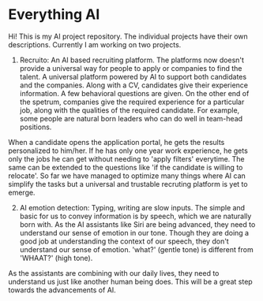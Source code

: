 # Everything AI
Hi! This is my AI project repository. The individual projects have their own descriptions. 
Currently I am working on two projects. 

1. Recruito: 
An AI based recruiting platform. The platforms now doesn't provide a universal way for people to apply or companies to find the talent. A universal platform powered by AI to support both candidates and the companies. Along with a CV, candidates give their experience information. A few behavioral questions are given. On the other end of the spetrum, companies give the required experience for a particular job, along with the qualities of the required candidate. For example, some people are natural born leaders who can do well in team-head positions. 

When a candidate opens the application portal, he gets the results personalized to him/her. If he has only one year work experience, he gets  only the jobs he can get without needing to 'apply filters' everytime. The same can be extended to the questions like 'if the candidate is willing to relocate'. So far we have managed to optimize many things where AI can simplify the tasks but a universal and trustable recruting platform is yet to emerge. 

2. AI emotion detection: 
Typing, writing are slow inputs. The simple and basic for us to convey information is by speech, which we are naturally born with. As the AI assistants like Siri are being advanced, they need to understand our sense of emotion in our tone. Though they are doing a good job at understanding the context of our speech, they don't understand our sense of emotion. 'what?' (gentle tone) is different from 'WHAAT?' (high tone). 

As the assistants are combining with our daily lives, they need to understand us just like another human being does. This will be a great step towards the advancements of AI. 
